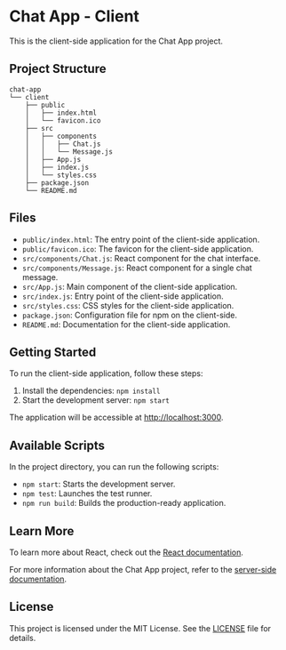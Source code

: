 # Chat App - Client

This is the client-side application for the Chat App project.

## Project Structure

```
chat-app
└── client
    ├── public
    │   ├── index.html
    │   └── favicon.ico
    ├── src
    │   ├── components
    │   │   ├── Chat.js
    │   │   └── Message.js
    │   ├── App.js
    │   ├── index.js
    │   └── styles.css
    ├── package.json
    └── README.md
```

## Files

- `public/index.html`: The entry point of the client-side application.
- `public/favicon.ico`: The favicon for the client-side application.
- `src/components/Chat.js`: React component for the chat interface.
- `src/components/Message.js`: React component for a single chat message.
- `src/App.js`: Main component of the client-side application.
- `src/index.js`: Entry point of the client-side application.
- `src/styles.css`: CSS styles for the client-side application.
- `package.json`: Configuration file for npm on the client-side.
- `README.md`: Documentation for the client-side application.

## Getting Started

To run the client-side application, follow these steps:

1. Install the dependencies: `npm install`
2. Start the development server: `npm start`

The application will be accessible at [http://localhost:3000](http://localhost:3000).

## Available Scripts

In the project directory, you can run the following scripts:

- `npm start`: Starts the development server.
- `npm test`: Launches the test runner.
- `npm run build`: Builds the production-ready application.

## Learn More

To learn more about React, check out the [React documentation](https://reactjs.org/).

For more information about the Chat App project, refer to the [server-side documentation](../server/README.md).

## License

This project is licensed under the MIT License. See the [LICENSE](./LICENSE) file for details.